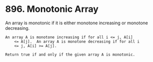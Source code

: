 # 896. Monotonic Array

An array is monotonic if it is either monotone increasing or monotone decreasing.
    

    An array A is monotone increasing if for all i <= j, A[i]
        <= A[j].  An array A is monotone decreasing if for all i
        <= j, A[i] >= A[j].

    Return true if and only if the given array A is monotonic.